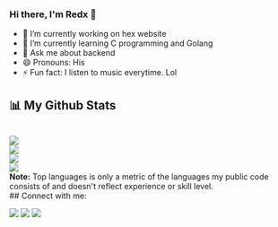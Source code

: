 ### Hi there, I'm Redx 👋


- 🔭 I’m currently working on hex website
- 🌱 I’m currently learning C programming and Golang
- 💬 Ask me about backend
- 😄 Pronouns: His
- ⚡ Fun fact: I listen to music everytime. Lol



## 📊 My Github Stats
<br/>
<img src="https://github-readme-streak-stats.herokuapp.com/?user=Unique-Red&theme=black-ice&hide_border=true&stroke=0000&background=060A0CD0">
<br/>
<img src="https://github-readme-stats.vercel.app/api?username=Unique-Red&show_icons=true&count_private=true&theme=react&hide_border=true&bg_color=0D1117">
<br/>
<img src="https://github-readme-stats.vercel.app/api/top-langs/?username=Unique-Red&langs_count=8&count_private=true&layout=compact&theme=react&hide_border=true&bg_color=0D1117">
<br/>
<img src="https://activity-graph.herokuapp.com/graph?username=Unique-Red&bg_color=0D1117&color=5BCDEC&line=5BCDEC&point=FFFFFF&hide_border=true">
<br/>
  <b>Note:</b> Top languages is only a metric of the languages my public code consists of and doesn't reflect experience or skill level.
<br/>
## Connect with me:
<p align="left">

<a href = "https://www.linkedin.com/in/noah-victor-44b37b221/"><img src="https://img.icons8.com/fluent/48/000000/linkedin.png"/></a>
<a href = "https://twitter.com/RedX_13/"><img src="https://img.icons8.com/fluent/48/000000/twitter.png"/></a>
<a href = "https://www.instagram.com/iamredx13/"><img src="https://img.icons8.com/fluent/48/000000/instagram-new.png"/></a>

</p>

